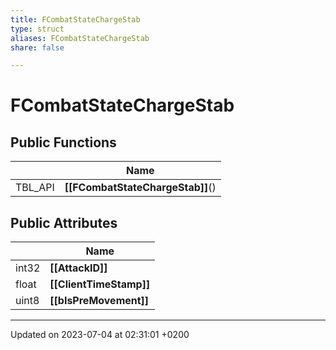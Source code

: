 ```yaml
---
title: FCombatStateChargeStab
type: struct
aliases: FCombatStateChargeStab
share: false

---
```


# FCombatStateChargeStab





## Public Functions

|                | Name           |
| -------------- | -------------- |
| TBL_API | **[[FCombatStateChargeStab]]**() |

## Public Attributes

|                | Name           |
| -------------- | -------------- |
| int32 | **[[AttackID]]**  |
| float | **[[ClientTimeStamp]]**  |
| uint8 | **[[bIsPreMovement]]**  |

-------------------------------

Updated on 2023-07-04 at 02:31:01 +0200